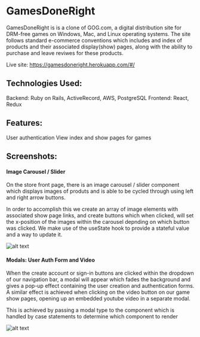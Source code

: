 # GamesDoneRight

GamesDoneRight is is a clone of GOG.com, a digital distribution site for DRM-free games on Windows, Mac, and Linux operating systems.  The site follows standard e-commerce conventions which includes and index of products and their associated display(show) pages, along with the ability to purchase and leave reviwes for these products.

Live site:  https://gamesdoneright.herokuapp.com/#/

## Technologies Used:
Backend: Ruby on Rails, ActiveRecord, AWS, PostgreSQL
Frontend: React, Redux

## Features:
User authentication
View index and show pages for games

## Screenshots:

#### Image Carousel / Slider

On the store front page, there is an image carousel / slider component which displays images of produts and is able to be cycled through using left and right arrow buttons.

In order to accomplish this we create an array of image elements with associated show page links, and create buttons which when clicked, will set the x-position of the images within the carousel depnding on which button was clicked. We make use of the useState hook to provide a stateful value and a way to update it.

![alt text](https://active-storage-gdr-seed.s3-us-west-1.amazonaws.com/git/carousel-code.png)

#### Modals: User Auth Form and Video

When the create account or sign-in buttons are clicked within the dropdown of our navigation bar, a modal will appear which fades the background and gives a pop-up effect containing the user creation and authentication forms.  A similar effect is achieved when clicking on the video button on our game show pages, opening up an embedded youtube video in a separate modal.

This is achieved by passing a modal type to the component which is handled by case statements to determine which component to render

![alt text](https://active-storage-gdr-seed.s3-us-west-1.amazonaws.com/git/modal.png)
